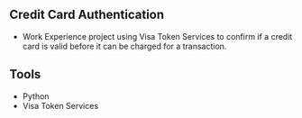 ## Credit Card Authentication

- Work Experience project using
  Visa Token Services to confirm if a credit card is valid before it can be charged for a transaction.

## Tools

- Python
- Visa Token Services
